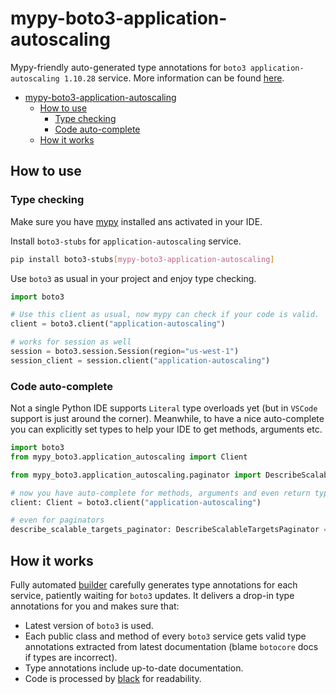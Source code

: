 # mypy-boto3-application-autoscaling

Mypy-friendly auto-generated type annotations for `boto3 application-autoscaling 1.10.28` service.
More information can be found [here](https://github.com/vemel/mypy_boto3).

- [mypy-boto3-application-autoscaling](#mypy-boto3-application-autoscaling)
  - [How to use](#how-to-use)
    - [Type checking](#type-checking)
    - [Code auto-complete](#code-auto-complete)
  - [How it works](#how-it-works)

## How to use

### Type checking

Make sure you have [mypy](https://github.com/python/mypy) installed ans activated in your IDE.

Install `boto3-stubs` for `application-autoscaling` service.

```bash
pip install boto3-stubs[mypy-boto3-application-autoscaling]
```

Use `boto3` as usual in your project and enjoy type checking.

```python
import boto3

# Use this client as usual, now mypy can check if your code is valid.
client = boto3.client("application-autoscaling")

# works for session as well
session = boto3.session.Session(region="us-west-1")
session_client = session.client("application-autoscaling")

```

### Code auto-complete

Not a single Python IDE supports `Literal` type overloads yet (but in `VSCode` support is just around the corner).
Meanwhile, to have a nice auto-complete you can explicitly set types to help your IDE to get methods, arguments etc.

```python
import boto3
from mypy_boto3.application_autoscaling import Client

from mypy_boto3.application_autoscaling.paginator import DescribeScalableTargetsPaginator

# now you have auto-complete for methods, arguments and even return types
client: Client = boto3.client("application-autoscaling")

# even for paginators
describe_scalable_targets_paginator: DescribeScalableTargetsPaginator = client.get_paginator("describe_scalable_targets")
```

## How it works

Fully automated [builder](https://github.com/vemel/mypy_boto3) carefully generates
type annotations for each service, patiently waiting for `boto3` updates. It delivers
a drop-in type annotations for you and makes sure that:

- Latest version of `boto3` is used.
- Each public class and method of every `boto3` service gets valid type annotations
  extracted from latest documentation (blame `botocore` docs if types are incorrect).
- Type annotations include up-to-date documentation.
- Code is processed by [black](https://github.com/psf/black) for readability.